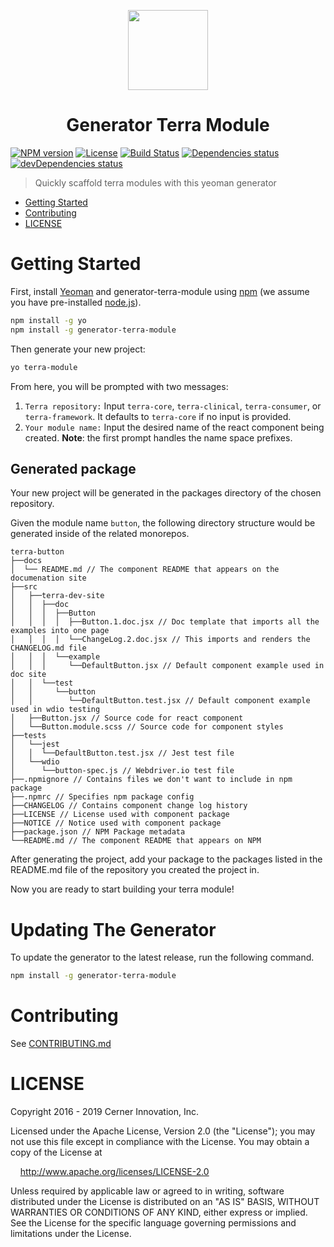 <!-- Logo -->
<p align="center">
  <img height="128" width="128" src="https://github.com/cerner/generator-terra-module/raw/master/terra.png">
</p>

<!-- Name -->
<h1 align="center">
  Generator Terra Module
</h1>

[![NPM version](https://badgen.net/npm/v/generator-terra-module)](https://www.npmjs.org/package/generator-terra-module)
[![License](https://badgen.net/github/license/cerner/generator-terra-module)](https://github.com/cerner/generator-terra-module/blob/master/LICENSE)
[![Build Status](https://badgen.net/travis/cerner/generator-terra-module)](https://travis-ci.com/cerner/generator-terra-module)
[![Dependencies status](https://badgen.net/david/dep/cerner/generator-terra-module)](https://david-dm.org/cerner/generator-terra-module)
[![devDependencies status](https://badgen.net/david/dev/cerner/generator-terra-module)](https://david-dm.org/cerner/generator-terra-module?type=dev)

> Quickly scaffold terra modules with this yeoman generator

- [Getting Started](#getting-started)
- [Contributing](#contributing)
- [LICENSE](#license)

# Getting Started

First, install [Yeoman](http://yeoman.io) and generator-terra-module using [npm](https://www.npmjs.com/) (we assume you have pre-installed [node.js](https://nodejs.org/)).

```bash
npm install -g yo
npm install -g generator-terra-module
```

Then generate your new project:

```bash
yo terra-module
```
From here, you will be prompted with two messages:
1. `Terra repository:`
Input `terra-core`, `terra-clinical`, `terra-consumer`, or `terra-framework`. It defaults to `terra-core` if no input is provided.
2. `Your module name:`
Input the desired name of the react component being created. **Note**: the first prompt handles the name space prefixes.

## Generated package
Your new project will be generated in the packages directory of the chosen repository.

Given the module name `button`, the following directory structure would be generated inside of the related monorepos.

```
terra-button
├──docs
│  └── README.md // The component README that appears on the documenation site
├──src
│   ├──terra-dev-site
│   │  ├──doc
│   │  │  ├──Button
│   │  │  │  ├──Button.1.doc.jsx // Doc template that imports all the examples into one page
│   │  │  │  └──ChangeLog.2.doc.jsx // This imports and renders the CHANGELOG.md file
│   │  │  └──example
│   │  │     └──DefaultButton.jsx // Default component example used in doc site
│   │  └──test
│   │     └──button
│   │        └──DefaultButton.test.jsx // Default component example used in wdio testing
│   ├──Button.jsx // Source code for react component
│   └──Button.module.scss // Source code for component styles
├──tests
│   └──jest
│   │  └──DefaultButton.test.jsx // Jest test file
│   └──wdio
│      └──button-spec.js // Webdriver.io test file
├──.npmignore // Contains files we don't want to include in npm package
├──.npmrc // Specifies npm package config
├──CHANGELOG // Contains component change log history
├──LICENSE // License used with component package
├──NOTICE // Notice used with component package
├──package.json // NPM Package metadata
└──README.md // The component README that appears on NPM
```

After generating the project, add your package to the packages listed in the README.md file of the repository you created the project in.

Now you are ready to start building your terra module!

# Updating The Generator

To update the generator to the latest release, run the following command.

```bash
npm install -g generator-terra-module
```

# Contributing

See [CONTRIBUTING.md](CONTRIBUTING.md)

# LICENSE

Copyright 2016 - 2019 Cerner Innovation, Inc.

Licensed under the Apache License, Version 2.0 (the "License"); you may not use this file except in compliance with the License. You may obtain a copy of the License at

&nbsp;&nbsp;&nbsp;&nbsp;http://www.apache.org/licenses/LICENSE-2.0

Unless required by applicable law or agreed to in writing, software distributed under the License is distributed on an "AS IS" BASIS, WITHOUT WARRANTIES OR CONDITIONS OF ANY KIND, either express or implied. See the License for the specific language governing permissions and limitations under the License.
